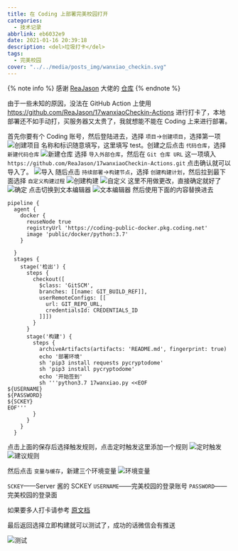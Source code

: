 ```yaml
---
title: 在 Coding 上部署完美校园打开
categories:
  - 技术记录
abbrlink: eb6032e9
date: 2021-01-16 20:39:18
description: <del>垃圾打卡</del>
tags:
  - 完美校园
cover: "../../media/posts_img/wanxiao_checkin.svg"
---
```


{% note info %}
感谢 [ReaJason](https://github.com/ReaJason) 大佬的 [仓库](https://github.com/ReaJason/17wanxiaoCheckin-Actions)
{% endnote %}

由于一些未知的原因，没法在 GitHub Action 上使用 <https://github.com/ReaJason/17wanxiaoCheckin-Actions> 进行打卡了，本地部署还不如手动打，买服务器又太贵了，我就想能不能在 Coding 上来进行部署。

首先你要有个 Coding 账号，然后登陆进去，选择 `项目`->`创建项目`，选择第一项
![创建项目](../../media/article_img/wanxiao_checkin/创建项目.jpeg)
名称和标识随意填写，这里填写 test。创建之后点击 `代码仓库`，选择 `新建代码仓库`
![新建仓库](../../media/article_img/wanxiao_checkin/新建仓库.jpeg)
选择 `导入外部仓库`，然后在 `Git 仓库 URL` 这一项填入 `https://github.com/ReaJason/17wanxiaoCheckin-Actions.git` 点击确认就可以导入了。
![导入](../../media/article_img/wanxiao_checkin/导入.jpeg)
随后点击 `持续部署`->`构建节点`，选择 `创建构建计划`，然后拉到最下面选择 `自定义构建过程`
![创建构建](../../media/article_img/wanxiao_checkin/创建构建.jpeg)
![自定义](../../media/article_img/wanxiao_checkin/自定义.jpeg)
这里不用做更改，直接确定就好了
![确定](../../media/article_img/wanxiao_checkin/确定.jpeg)
点击切换到文本编辑器
![文本编辑器](../../media/article_img/wanxiao_checkin/文本编辑器.jpeg)
然后使用下面的内容替换进去

```shell
pipeline {
  agent {
    docker {
      reuseNode true
      registryUrl 'https://coding-public-docker.pkg.coding.net'
      image 'public/docker/python:3.7'
    }

  }
  stages {
    stage('检出') {
      steps {
        checkout([
          $class: 'GitSCM',
          branches: [[name: GIT_BUILD_REF]],
          userRemoteConfigs: [[
            url: GIT_REPO_URL,
            credentialsId: CREDENTIALS_ID
          ]]])
        }
      }
      stage('构建') {
        steps {
          archiveArtifacts(artifacts: 'README.md', fingerprint: true)
          echo '部署环境'
          sh 'pip3 install requests pycryptodome'
          sh 'pip3 install pycryptodome'
          echo '开始签到'
          sh '''python3.7 17wanxiao.py <<EOF
${USERNAME}
${PASSWORD}
${SCKEY}
EOF'''
        }
      }
    }
  }
```

点击上面的保存后选择触发规则，点击定时触发这里添加一个规则
![定时触发](../../media/article_img/wanxiao_checkin/定时触发.jpeg)
![建议规则](../../media/article_img/wanxiao_checkin/建议规则.jpeg)

然后点击 `变量与缓存`，新建三个环境变量
![环境变量](../../media/article_img/wanxiao_checkin/环境变量.jpeg)

`SCKEY`——Server 酱的 SCKEY
`USERNAME`——完美校园的登录账号
`PASSWORD`——完美校园的登录面

如果要多人打卡请参考 [原文档](https://github.com/ReaJason/17wanxiaoCheckin-Actions)

最后返回选择立即构建就可以测试了，成功的话微信会有推送

![测试](../../media/article_img/wanxiao_checkin/测试.jpeg)
